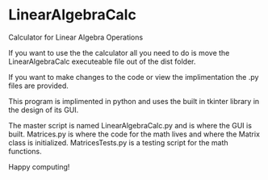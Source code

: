 # LinearAlgebraCalc
Calculator for Linear Algebra Operations

If you want to use the the calculator all you need to do is move the 
LinearAlgebraCalc executeable file out of the dist folder.

If you want to make changes to the code or view the implimentation the .py
files are provided.

This program is implimented in python and uses the built in tkinter library
in the design of its GUI.

The master script is named LinearAlgebraCalc.py and is where the GUI is built.
Matrices.py is where the code for the math lives and where the Matrix class is 
initialized. MatricesTests.py is a testing script for the math functions.

Happy computing!
